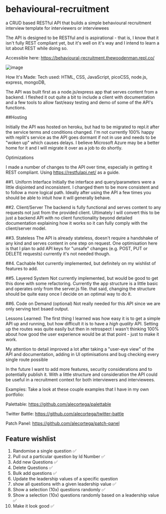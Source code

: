 # behavioural-recruitment

a CRUD based RESTful API that builds a simple behavioural recruitment interview template for interviewers or interviewees

The API is designed to be RESTful and is aspirational - that is, I know that it isn't fully REST compliant yet, but it's well on it's way and I intend to learn a lot about REST while doing so.

Accessible here: https://behavioural-recruitment.thewoodenman.repl.co/

![image](https://user-images.githubusercontent.com/85075266/200978222-b12e5a75-7696-4599-9832-20bdf9919570.png)


How It's Made:
Tech used: HTML, CSS, JavaScript, picoCSS, node.js, express, mongoDB,

The API was built first as a node.js/express app that serves content from a backend. I fleshed it out quite a bit to include a client with documentation and a few tools to allow fast/easy testing and demo of some of the API's functions.

##Hosting

Initially the API was hosted on heroku, but had to be migrated to repl.it after the service terms and conditions changed. I'm not currently 100% happy with replit's service as the API goes dormant if not in use and needs to be "woken up" which causes delays. I believe Microsoft Azure may be a better home for it and I will migrate it over as a job to do shortly.

Optimizations

I made a number of changes to the API over time, especially in getting it REST compliant. Using https://restfulapi.net/ as a guide.

##1. Uniform Interface
Initially the interface and query/parameters were a little disjointed and inconsistent.  I changed them to be more consistent and to follow a more logical path.  Ideally after using the API a few times you should be able to intuit how it will generally behave.

##2. Client/Server
The backend is fully functional and serves content to any requests not just from the provided client. Ultimately I will convert this to be just a backend API with no client functionality beyond detailed documentation explaining how it works so it can fully comply with the client/server model.

##3. Stateless
The API is already stateless, doesn't require a handshake of any kind and serves content in one step on request. One optimisation here is that I plan to add API keys for "unsafe" changes (e.g. POST, PUT or DELETE requests) currently it's not needed though.

##4. Cachable 
Not currently implemented, but definitely on my wishlist of features to add.

##5. Layered System
Not currently implemented, but would be good to get this done with some refactoring. Currently the app structure is a little basic and operates only from the server.js file.  that said, changing the structure should be quite easy once I decide on an optimal way to do it.

##6.  Code on Demand (optional)
Not really needed for this API since we are only serving text bsaed output.

Lessons Learned:
The first thing I learned was how easy it is to get a simple API up and running, but how difficult it is to have a *high quality* API.  Setting up the routes was quite easily but then in retrospect I wasn't thinking 100% about how good the user experience would be at that point - just to make it work. 

My attention to detail improved a lot after taking a "user-eye view" of the API and documentation, adding in UI optimisations and bug checking every single route possible

In the future I want to add more features, security considerations and to potentially publish it.  With a little structure and consideration the API could be useful in a recruitment context for both interviewers and interviewees.

Examples:
Take a look at these couple examples that I have in my own portfolio:

Palettable: https://github.com/alecortega/palettable

Twitter Battle: https://github.com/alecortega/twitter-battle

Patch Panel: https://github.com/alecortega/patch-panel

## Feature wishlist

1.  Randomise a single question ✅
2.  Pull out a particular question by Id Number ✅
3.  Add new Questions ✅
4.  Delete Questions ✅
5.  Bulk add questions ✅
6.  Update the leadership values of a specific question
7.  show all questions with a given leadership value ✅
8.  Show a selection (10x) questions randomly ✅
9.  Show a selection (10x) questions randomly based on a leadership value ✅
10. Make it look good ✅
